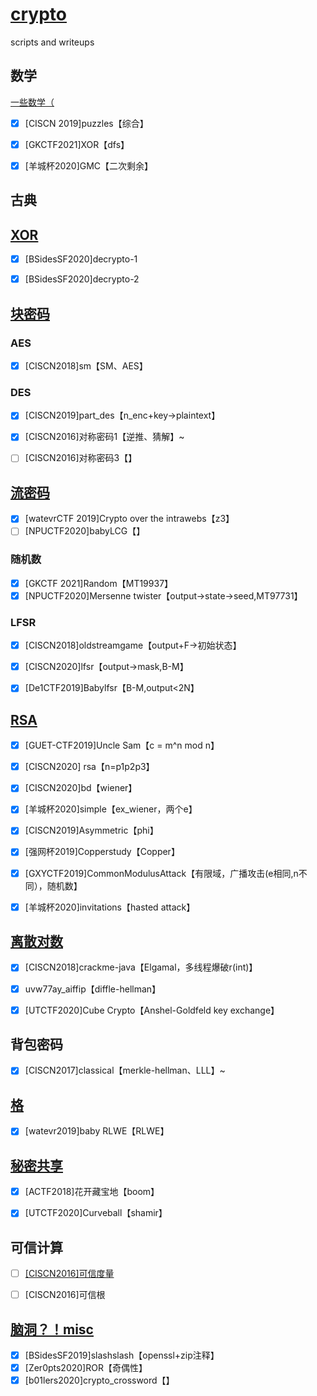 # [crypto](https://blog.rexskz.info/2016-nationwide-ctf-first-writeup.html#toc-link-2)
 scripts and writeups

## 数学

[一些数学（](docs/math.md)

- [x] [CISCN 2019]puzzles【综合】

- [x] [GKCTF2021]XOR【dfs】

- [x] [羊城杯2020]GMC【二次剩余】

  


##  古典





## [XOR](docs/xor.md)

- [x] [BSidesSF2020]decrypto-1
- [x] [BSidesSF2020]decrypto-2



## [块密码](docs/block.md)

### AES

- [x] [CISCN2018]sm【SM、AES】

### DES

- [x] [CISCN2019]part_des【n_enc+key->plaintext】

- [x] [CISCN2016]对称密码1【逆推、猜解】~
- [ ] [CISCN2016]对称密码3【】



## [流密码](docs/stream.md)

- [x]  [watevrCTF 2019]Crypto over the intrawebs【z3】
- [ ]  [NPUCTF2020]babyLCG【】

### 随机数

- [x] [GKCTF 2021]Random【MT19937】
- [x] [NPUCTF2020]Mersenne twister【output->state->seed,MT97731】

### LFSR

- [x] [CISCN2018]oldstreamgame【output+F->初始状态】

- [x] [CISCN2020]lfsr【output->mask,B-M】

- [x] [De1CTF2019]Babylfsr【B-M,output<2N】

  

## [RSA](docs/RSA.md)

- [x] [GUET-CTF2019]Uncle Sam【c = m^n mod n】
- [x] [CISCN2020] rsa【n=p1p2p3】
- [x] [CISCN2020]bd【wiener】
- [x] [羊城杯2020]simple【ex_wiener，两个e】
- [x] [CISCN2019]Asymmetric【phi】
- [x] [强网杯2019]Copperstudy【Copper】
- [x] [GXYCTF2019]CommonModulusAttack【有限域，广播攻击(e相同,n不同），随机数】
- [x] [羊城杯2020]invitations【hasted attack】 





## [离散对数](docs/discrete.md)

- [x] [CISCN2018]crackme-java【Elgamal，多线程爆破r(int)】

- [x] uvw77ay_aiffip【diffle-hellman】

  

- [x] [UTCTF2020]Cube Crypto【Anshel-Goldfeld key exchange】

## 背包密码

- [x] [CISCN2017]classical【merkle-hellman、LLL】~



## [格](docs/lattice.md)

- [x] [watevr2019]baby RLWE【RLWE】


## [秘密共享](docs/secrect_sharing.md)

- [x] [ACTF2018]花开藏宝地【boom】
- [x] [UTCTF2020]Curveball【shamir】



## 可信计算

- [ ] [[CISCN2016]可信度量](https://blog.rexskz.info/2016-nationwide-ctf-first-writeup.html#toc-link-2)
- [ ] [CISCN2016]可信根



## [脑洞？！misc](docs/misc.md)

- [x] [BSidesSF2019]slashslash【openssl+zip注释】
- [x] [Zer0pts2020]ROR【奇偶性】
- [x] [b01lers2020]crypto_crossword【】
